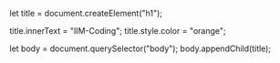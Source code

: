 let title = document.createElement("h1");

title.innerText = "IIM-Coding";
title.style.color = "orange";

let body = document.querySelector("body");
body.appendChild(title);

